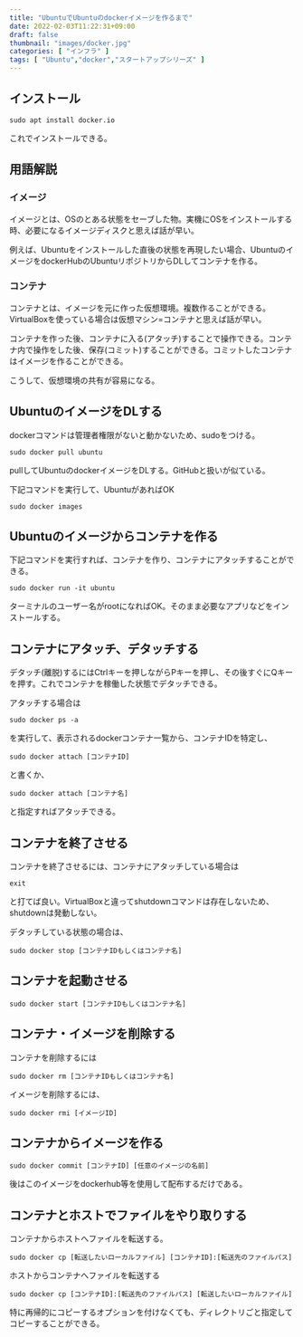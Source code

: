 ```yaml
---
title: "UbuntuでUbuntuのdockerイメージを作るまで"
date: 2022-02-03T11:22:31+09:00
draft: false
thumbnail: "images/docker.jpg"
categories: [ "インフラ" ]
tags: [ "Ubuntu","docker","スタートアップシリーズ" ]
---
```



## インストール

    sudo apt install docker.io

これでインストールできる。


## 用語解説

### イメージ

イメージとは、OSのとある状態をセーブした物。実機にOSをインストールする時、必要になるイメージディスクと思えば話が早い。

例えば、Ubuntuをインストールした直後の状態を再現したい場合、UbuntuのイメージをdockerHubのUbuntuリポジトリからDLしてコンテナを作る。

### コンテナ

コンテナとは、イメージを元に作った仮想環境。複数作ることができる。VirtualBoxを使っている場合は仮想マシン=コンテナと思えば話が早い。

コンテナを作った後、コンテナに入る(アタッチ)することで操作できる。コンテナ内で操作をした後、保存(コミット)することができる。コミットしたコンテナはイメージを作ることができる。

こうして、仮想環境の共有が容易になる。

## UbuntuのイメージをDLする

dockerコマンドは管理者権限がないと動かないため、sudoをつける。

    sudo docker pull ubuntu

pullしてUbuntuのdockerイメージをDLする。GitHubと扱いが似ている。

下記コマンドを実行して、UbuntuがあればOK

    sudo docker images 

## Ubuntuのイメージからコンテナを作る

下記コマンドを実行すれば、コンテナを作り、コンテナにアタッチすることができる。

    sudo docker run -it ubuntu

ターミナルのユーザー名がrootになればOK。そのまま必要なアプリなどをインストールする。

## コンテナにアタッチ、デタッチする

デタッチ(離脱)するにはCtrlキーを押しながらPキーを押し、その後すぐにQキーを押す。これでコンテナを稼働した状態でデタッチできる。

アタッチする場合は

    sudo docker ps -a

を実行して、表示されるdockerコンテナ一覧から、コンテナIDを特定し、

    sudo docker attach [コンテナID]

と書くか、

    sudo docker attach [コンテナ名]

と指定すればアタッチできる。

## コンテナを終了させる

コンテナを終了させるには、コンテナにアタッチしている場合は

    exit

と打てば良い。VirtualBoxと違ってshutdownコマンドは存在しないため、shutdownは発動しない。

デタッチしている状態の場合は、

    sudo docker stop [コンテナIDもしくはコンテナ名]

## コンテナを起動させる

    sudo docker start [コンテナIDもしくはコンテナ名]


## コンテナ・イメージを削除する

コンテナを削除するには

    sudo docker rm [コンテナIDもしくはコンテナ名]

イメージを削除するには、

    sudo docker rmi [イメージID]


## コンテナからイメージを作る

    sudo docker commit [コンテナID] [任意のイメージの名前] 

後はこのイメージをdockerhub等を使用して配布するだけである。


## コンテナとホストでファイルをやり取りする

コンテナからホストへファイルを転送する。

    sudo docker cp [転送したいローカルファイル] [コンテナID]:[転送先のファイルパス]

ホストからコンテナへファイルを転送する

    sudo docker cp [コンテナID]:[転送先のファイルパス] [転送したいローカルファイル]

特に再帰的にコピーするオプションを付けなくても、ディレクトリごと指定してコピーすることができる。


